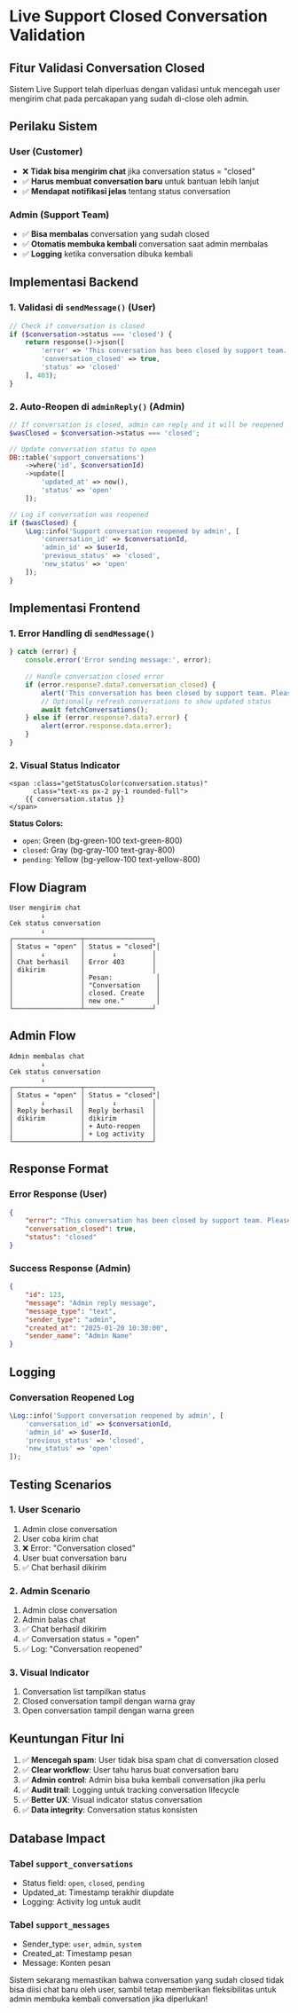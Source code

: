 # Live Support Closed Conversation Validation

## Fitur Validasi Conversation Closed

Sistem Live Support telah diperluas dengan validasi untuk mencegah user mengirim chat pada percakapan yang sudah di-close oleh admin.

## Perilaku Sistem

### **User (Customer)**
- ❌ **Tidak bisa mengirim chat** jika conversation status = "closed"
- ✅ **Harus membuat conversation baru** untuk bantuan lebih lanjut
- ✅ **Mendapat notifikasi jelas** tentang status conversation

### **Admin (Support Team)**
- ✅ **Bisa membalas** conversation yang sudah closed
- ✅ **Otomatis membuka kembali** conversation saat admin membalas
- ✅ **Logging** ketika conversation dibuka kembali

## Implementasi Backend

### 1. **Validasi di `sendMessage()` (User)**

```php
// Check if conversation is closed
if ($conversation->status === 'closed') {
    return response()->json([
        'error' => 'This conversation has been closed by support team. Please create a new conversation if you need further assistance.',
        'conversation_closed' => true,
        'status' => 'closed'
    ], 403);
}
```

### 2. **Auto-Reopen di `adminReply()` (Admin)**

```php
// If conversation is closed, admin can reply and it will be reopened
$wasClosed = $conversation->status === 'closed';

// Update conversation status to open
DB::table('support_conversations')
    ->where('id', $conversationId)
    ->update([
        'updated_at' => now(),
        'status' => 'open'
    ]);

// Log if conversation was reopened
if ($wasClosed) {
    \Log::info('Support conversation reopened by admin', [
        'conversation_id' => $conversationId,
        'admin_id' => $userId,
        'previous_status' => 'closed',
        'new_status' => 'open'
    ]);
}
```

## Implementasi Frontend

### 1. **Error Handling di `sendMessage()`**

```javascript
} catch (error) {
    console.error('Error sending message:', error);
    
    // Handle conversation closed error
    if (error.response?.data?.conversation_closed) {
        alert('This conversation has been closed by support team. Please create a new conversation if you need further assistance.');
        // Optionally refresh conversations to show updated status
        await fetchConversations();
    } else if (error.response?.data?.error) {
        alert(error.response.data.error);
    }
}
```

### 2. **Visual Status Indicator**

```vue
<span :class="getStatusColor(conversation.status)" 
      class="text-xs px-2 py-1 rounded-full">
    {{ conversation.status }}
</span>
```

**Status Colors:**
- `open`: Green (bg-green-100 text-green-800)
- `closed`: Gray (bg-gray-100 text-gray-800)  
- `pending`: Yellow (bg-yellow-100 text-yellow-800)

## Flow Diagram

```
User mengirim chat
        ↓
Cek status conversation
        ↓
┌─────────────────┬─────────────────┐
│ Status = "open" │ Status = "closed"│
│       ↓         │       ↓         │
│ Chat berhasil   │ Error 403       │
│ dikirim         │                 │
│                 │ Pesan:           │
│                 │ "Conversation    │
│                 │ closed. Create   │
│                 │ new one."        │
└─────────────────┴─────────────────┘
```

## Admin Flow

```
Admin membalas chat
        ↓
Cek status conversation
        ↓
┌─────────────────┬─────────────────┐
│ Status = "open" │ Status = "closed"│
│       ↓         │       ↓         │
│ Reply berhasil  │ Reply berhasil  │
│ dikirim         │ dikirim         │
│                 │ + Auto-reopen   │
│                 │ + Log activity  │
└─────────────────┴─────────────────┘
```

## Response Format

### **Error Response (User)**
```json
{
    "error": "This conversation has been closed by support team. Please create a new conversation if you need further assistance.",
    "conversation_closed": true,
    "status": "closed"
}
```

### **Success Response (Admin)**
```json
{
    "id": 123,
    "message": "Admin reply message",
    "message_type": "text",
    "sender_type": "admin",
    "created_at": "2025-01-20 10:30:00",
    "sender_name": "Admin Name"
}
```

## Logging

### **Conversation Reopened Log**
```php
\Log::info('Support conversation reopened by admin', [
    'conversation_id' => $conversationId,
    'admin_id' => $userId,
    'previous_status' => 'closed',
    'new_status' => 'open'
]);
```

## Testing Scenarios

### 1. **User Scenario**
1. Admin close conversation
2. User coba kirim chat
3. ❌ Error: "Conversation closed"
4. User buat conversation baru
5. ✅ Chat berhasil dikirim

### 2. **Admin Scenario**
1. Admin close conversation
2. Admin balas chat
3. ✅ Chat berhasil dikirim
4. ✅ Conversation status = "open"
5. ✅ Log: "Conversation reopened"

### 3. **Visual Indicator**
1. Conversation list tampilkan status
2. Closed conversation tampil dengan warna gray
3. Open conversation tampil dengan warna green

## Keuntungan Fitur Ini

1. ✅ **Mencegah spam**: User tidak bisa spam chat di conversation closed
2. ✅ **Clear workflow**: User tahu harus buat conversation baru
3. ✅ **Admin control**: Admin bisa buka kembali conversation jika perlu
4. ✅ **Audit trail**: Logging untuk tracking conversation lifecycle
5. ✅ **Better UX**: Visual indicator status conversation
6. ✅ **Data integrity**: Conversation status konsisten

## Database Impact

### **Tabel `support_conversations`**
- Status field: `open`, `closed`, `pending`
- Updated_at: Timestamp terakhir diupdate
- Logging: Activity log untuk audit

### **Tabel `support_messages`**
- Sender_type: `user`, `admin`, `system`
- Created_at: Timestamp pesan
- Message: Konten pesan

Sistem sekarang memastikan bahwa conversation yang sudah closed tidak bisa diisi chat baru oleh user, sambil tetap memberikan fleksibilitas untuk admin membuka kembali conversation jika diperlukan!
